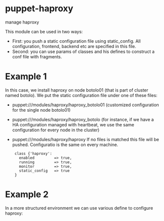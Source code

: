 puppet-haproxy
==============

manage haproxy

This module can be used in two ways:
 - First: you push a static configuration file using static_config. All configuration, frontend, backend etc are specified in this file.
 - Second: you can use params of classes and his defines to construct a conf file with fragments.
 
# Example 1

In this case, we install haproxy on node botolo01 (that is part of cluster named botolo). We put the static configuration file under one of these files:
 - puppet:///modules/haproxy/haproxy_botolo01 (customized configuration for the single node botolo01)
 - puppet:///modules/haproxy/haproxy_botolo   (for instance, if we have a HA configuration managed with heartbeat, we use the same configuration for every node in the cluster)
 - puppet:///modules/haproxy/haproxy If no files is matched this file will be pushed. Configuratio is the same on every machine.

        class {'haproxy':
          enabled         => true,
          running         => true,
          monitor         => true,
          static_config   => true
        }

# Example 2

In a more structured environment we can use various define to configure haproxy:

